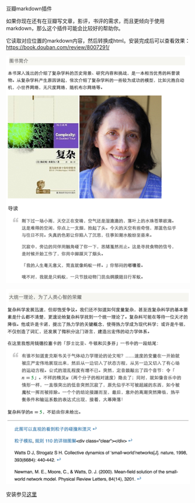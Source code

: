 豆瓣markdown插件

如果你现在还有在豆瓣写文章，影评，书评的需求，而且更倾向于使用
markdown，那么这个插件可能会比较好的帮助你。

它读取对应位置的markdown内容，然后转换成html。安装完成后可以查看效果：https://book.douban.com/review/8007291/

![](./img/head@2x.png)

![](./img/tail@2x.png)

安装参见[这里](https://greasyfork.org/zh-CN/scripts/21648/)
